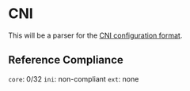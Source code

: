 # CNI

This will be a parser for the [CNI configuration format](https://github.com/libuconf/cni/).

## Reference Compliance
`core`: 0/32
`ini`: non-compliant
`ext`: none
